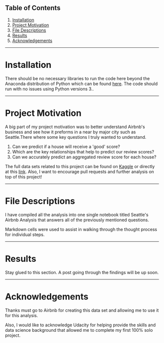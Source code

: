 ## Table of Contents
1. [Installation](#Installation)
2. [Project Motivation](#Motivation)
3. [File Descriptions](#Descriptions)
4. [Results](#Results)
5. [Acknowledgements](#Acknowledgements)

____
# Installation <a name='Installation'></a>
There should be no necessary libraries to run the code here beyond the Anaconda distribution of Python which can be found [here](https://www.anaconda.com/). The code should run with no issues using Python versions 3..

___
# Project Motivation <a name='Motivation'></a>

A big part of my project motivation was to better understand Airbnb's business and see how it preforms in a near by major city such as Seattle.There where some key questions I truly wanted to understand.

1. Can we predict if a house will receive a 'good' score?
2. Which are the key relationships that help to predict our review scores?
3. Can we accurately predict an aggregated review score for each house?

The full data sets related to this project can be found on [Kaggle](https://www.kaggle.com/) or directly at this [link](https://www.kaggle.com/airbnb/seattle). Also, I want to encourage pull requests and further analysis on top of this project!

____
# File Descriptions <a name="Descriptions"></a>


I have compiled all the analysis into one single notebook titled Seattle's Airbnb Analysis that answers all of the previously mentioned questions.

Markdown cells were used to assist in walking through the thought process for individual steps.

____
# Results <a name='Results'></a>

Stay glued to this section. A post going through the findings will be up soon.

____
# Acknowledgements <a name='Acknowledgements'></a>

Thanks must go to Airbnb for creating this data set and allowing me to use it for this analysis.

Also, I would like to acknowledge Udacity for helping provide the skills and data science background that allowed me to complete my first 100% solo project.
